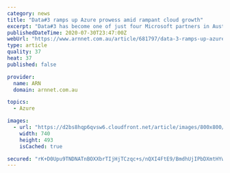```yaml
---
category: news
title: "Data#3 ramps up Azure prowess amid rampant cloud growth"
excerpt: "Data#3 has become one of just four Microsoft partners in Australia, and 71 globally, to attain the highest level of Microsoft Azure Expert Managed Services Provider (MSP) certification."
publishedDateTime: 2020-07-30T23:47:00Z
webUrl: "https://www.arnnet.com.au/article/681797/data-3-ramps-up-azure-prowess-amid-rampant-cloud-growth/"
type: article
quality: 37
heat: 37
published: false

provider:
  name: ARN
  domain: arnnet.com.au

topics:
  - Azure

images:
  - url: "https://d2bs8hqp6qvsw6.cloudfront.net/article/images/800x800/dimg/img_5433_2-1.jpg"
    width: 740
    height: 493
    isCached: true

secured: "rK+D0Upu9TNDNATnBOXXbrTIjHjTCzqc+s/nQXI4FtE9/BmdhUjIPbDXmtHYwdhhbdiWy7P0i+riXcF3Q2MUjXj/pPZwS9ucpLMki4tAMsXkGM+MqIn1E1/uTlAo51I0dkCqYa0vD3P6ueEB4XxyPuEYo4Qk6aJmgoNTEd23FITHy0TabuhbNYmcS10ibZjNYELH8QpfFt0/9YQzevc4JYSeyIm0xaQmH2B45EJ2DldadYNrTzbvGAEB/VYga/AFhjibT+usHKvTe/L3IvoQSvMggjkcKIFnl5w/LQMI16m8KMiBxBS5B1W85RI1X0/COXQ4E6pXCIVaHpbykhfK1Q==;f2B5nAJdmscUIy6VfxFSrg=="
---
```


